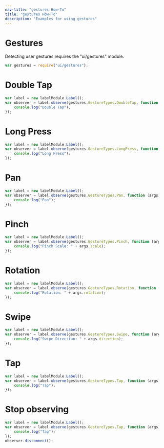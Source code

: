 ```yaml
---
nav-title: "gestures How-To"
title: "gestures How-To"
description: "Examples for using gestures"
---
```

# Gestures
Detecting user gestures requires the "ui/gestures" module.
``` JavaScript
var gestures = require("ui/gestures");
```
# Double Tap
``` JavaScript
var label = new labelModule.Label();
var observer = label.observe(gestures.GestureTypes.DoubleTap, function (args) {
    console.log("Double Tap");
});
```
# Long Press
``` JavaScript
var label = new labelModule.Label();
var observer = label.observe(gestures.GestureTypes.LongPress, function (args) {
    console.log("Long Press");
});
```
# Pan
``` JavaScript
var label = new labelModule.Label();
var observer = label.observe(gestures.GestureTypes.Pan, function (args) {
    console.log("Pan");
});
```
# Pinch
``` JavaScript
var label = new labelModule.Label();
var observer = label.observe(gestures.GestureTypes.Pinch, function (args) {
    console.log("Pinch Scale: " + args.scale);
});
```
# Rotation
``` JavaScript
var label = new labelModule.Label();
var observer = label.observe(gestures.GestureTypes.Rotation, function (args) {
    console.log("Rotation: " + args.rotation);
});
```
# Swipe
``` JavaScript
var label = new labelModule.Label();
var observer = label.observe(gestures.GestureTypes.Swipe, function (args) {
    console.log("Swipe Direction: " + args.direction);
});
```
# Tap
``` JavaScript
var label = new labelModule.Label();
var observer = label.observe(gestures.GestureTypes.Tap, function (args) {
    console.log("Tap");
});
```
# Stop observing
``` JavaScript
var label = new labelModule.Label();
var observer = label.observe(gestures.GestureTypes.Tap, function (args) {
    console.log("Tap");
});
observer.disconnect();
```
